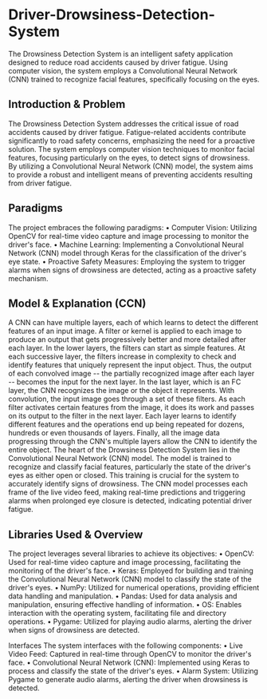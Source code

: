 # Driver-Drowsiness-Detection-System
The Drowsiness Detection System is an intelligent safety application designed to reduce road accidents caused by driver fatigue. Using computer vision, the system employs a Convolutional Neural Network (CNN) trained to recognize facial features, specifically focusing on the eyes.

## Introduction & Problem
The Drowsiness Detection System addresses the critical issue of road accidents caused by driver fatigue. Fatigue-related accidents contribute significantly to road safety concerns, emphasizing the need for a proactive solution. The system employs computer vision techniques to monitor facial features, focusing particularly on the eyes, to detect signs of drowsiness. By utilizing a Convolutional Neural Network (CNN) model, the system aims to provide a robust and intelligent means of preventing accidents resulting from driver fatigue.

## Paradigms
The project embraces the following paradigms:
•	Computer Vision: Utilizing OpenCV for real-time video capture and image processing to monitor the driver's face.
•	Machine Learning: Implementing a Convolutional Neural Network (CNN) model through Keras for the classification of the driver's eye state.
•	Proactive Safety Measures: Employing the system to trigger alarms when signs of drowsiness are detected, acting as a proactive safety mechanism.

## Model & Explanation (CCN)
A CNN can have multiple layers, each of which learns to detect the different features of an input image. A filter or kernel is applied to each image to produce an output that gets progressively better and more detailed after each layer. In the lower layers, the filters can start as simple features.
At each successive layer, the filters increase in complexity to check and identify features that uniquely represent the input object. Thus, the output of each convolved image -- the partially recognized image after each layer -- becomes the input for the next layer. In the last layer, which is an FC layer, the CNN recognizes the image or the object it represents.
With convolution, the input image goes through a set of these filters. As each filter activates certain features from the image, it does its work and passes on its output to the filter in the next layer. Each layer learns to identify different features and the operations end up being repeated for dozens, hundreds or even thousands of layers. Finally, all the image data progressing through the CNN's multiple layers allow the CNN to identify the entire object.
The heart of the Drowsiness Detection System lies in the Convolutional Neural Network (CNN) model. The model is trained to recognize and classify facial features, particularly the state of the driver's eyes as either open or closed. This training is crucial for the system to accurately identify signs of drowsiness. The CNN model processes each frame of the live video feed, making real-time predictions and triggering alarms when prolonged eye closure is detected, indicating potential driver fatigue.

## Libraries Used & Overview
The project leverages several libraries to achieve its objectives:
•	OpenCV: Used for real-time video capture and image processing, facilitating the monitoring of the driver's face.
•	Keras: Employed for building and training the Convolutional Neural Network (CNN) model to classify the state of the driver's eyes.
•	NumPy: Utilized for numerical operations, providing efficient data handling and manipulation.
•	Pandas: Used for data analysis and manipulation, ensuring effective handling of information.
•	OS: Enables interaction with the operating system, facilitating file and directory operations.
•	Pygame: Utilized for playing audio alarms, alerting the driver when signs of drowsiness are detected.


Interfaces
The system interfaces with the following components:
•	Live Video Feed: Captured in real-time through OpenCV to monitor the driver's face.
•	Convolutional Neural Network (CNN): Implemented using Keras to process and classify the state of the driver's eyes.
•	Alarm System: Utilizing Pygame to generate audio alarms, alerting the driver when drowsiness is detected.
